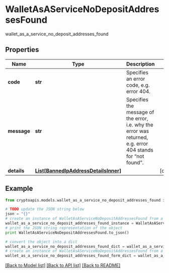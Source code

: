 # WalletAsAServiceNoDepositAddressesFound

wallet_as_a_service_no_deposit_addresses_found

## Properties
Name | Type | Description | Notes
------------ | ------------- | ------------- | -------------
**code** | **str** | Specifies an error code, e.g. error 404. | 
**message** | **str** | Specifies the message of the error, i.e. why the error was returned, e.g. error 404 stands for “not found”. | 
**details** | [**List[BannedIpAddressDetailsInner]**](BannedIpAddressDetailsInner.md) |  | [optional] 

## Example

```python
from cryptoapis.models.wallet_as_a_service_no_deposit_addresses_found import WalletAsAServiceNoDepositAddressesFound

# TODO update the JSON string below
json = "{}"
# create an instance of WalletAsAServiceNoDepositAddressesFound from a JSON string
wallet_as_a_service_no_deposit_addresses_found_instance = WalletAsAServiceNoDepositAddressesFound.from_json(json)
# print the JSON string representation of the object
print WalletAsAServiceNoDepositAddressesFound.to_json()

# convert the object into a dict
wallet_as_a_service_no_deposit_addresses_found_dict = wallet_as_a_service_no_deposit_addresses_found_instance.to_dict()
# create an instance of WalletAsAServiceNoDepositAddressesFound from a dict
wallet_as_a_service_no_deposit_addresses_found_form_dict = wallet_as_a_service_no_deposit_addresses_found.from_dict(wallet_as_a_service_no_deposit_addresses_found_dict)
```
[[Back to Model list]](../README.md#documentation-for-models) [[Back to API list]](../README.md#documentation-for-api-endpoints) [[Back to README]](../README.md)


